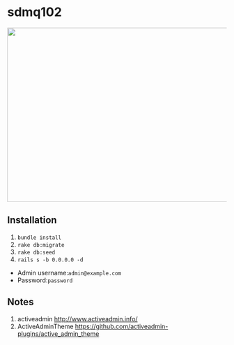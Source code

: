 # sdmq102
<img src="http://7xtlfa.com1.z0.glb.clouddn.com/static/images/sdmq02.png" width="800" height="400" />

## Installation
1. ```bundle install```
2. ```rake db:migrate```
3. ```rake db:seed``` 
4. ```rails s -b 0.0.0.0 -d```

>
* Admin username:`admin@example.com`
* Password:`password`

## Notes
1. activeadmin http://www.activeadmin.info/
2. ActiveAdminTheme https://github.com/activeadmin-plugins/active_admin_theme